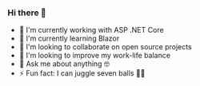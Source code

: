 ### Hi there 👋

- 🔭 I'm currently working with ASP .NET Core
- 🌱 I'm currently learning Blazor
- 👯 I'm looking to collaborate on open source projects
- 🤔 I'm looking to improve my work-life balance
- 💬 Ask me about anything :nerd_face:
- ⚡ Fun fact: I can juggle seven balls :woman_juggling:
